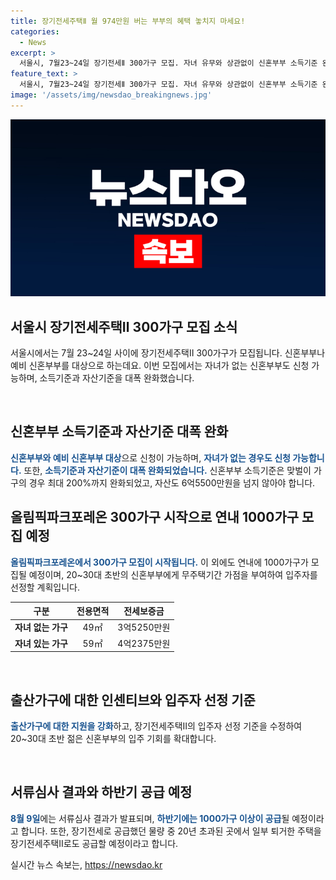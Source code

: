 ```yaml
---
title: 장기전세주택Ⅱ 월 974만원 버는 부부의 혜택 놓치지 마세요!
categories:
  - News
excerpt: >
  서울시, 7월23~24일 장기전세Ⅱ 300가구 모집. 자녀 유무와 상관없이 신혼부부 소득기준 완화. 12월부터 입주. 오세훈 시장, 실질적인 주거안정 기여를 강조. 전용면적 49㎡ 150가구, 59㎡ 150가구. 소득 · 자산 기준 완화, 49㎡ 3억5250만원, 59㎡ 4억2375만원. 총자산 6억5500만원 이하 가구에도 지원. 출산가구에 대한 지원 강화 등 소식. 
feature_text: >
  서울시, 7월23~24일 장기전세Ⅱ 300가구 모집. 자녀 유무와 상관없이 신혼부부 소득기준 완화. 12월부터 입주. 오세훈 시장, 실질적인 주거안정 기여를 강조. 전용면적 49㎡ 150가구, 59㎡ 150가구. 소득 · 자산 기준 완화, 49㎡ 3억5250만원, 59㎡ 4억2375만원. 총자산 6억5500만원 이하 가구에도 지원. 출산가구에 대한 지원 강화 등 소식. 
image: '/assets/img/newsdao_breakingnews.jpg'
---
```


<p><img src="/assets/img/newsdao_breakingnews.jpg" alt="ontimetimes 속보" /></p>

<h2 data-ke-size="size26">서울시 장기전세주택Ⅱ 300가구 모집 소식</h2>

<p>서울시에서는 7월 23~24일 사이에 장기전세주택Ⅱ 300가구가 모집됩니다. 신혼부부나 예비 신혼부부를 대상으로 하는데요. 이번 모집에서는 자녀가 없는 신혼부부도 신청 가능하며, 소득기준과 자산기준을 대폭 완화했습니다.</p>

<p data-ke-size="size16">&nbsp;</p>

<h2 data-ke-size="size24">신혼부부 소득기준과 자산기준 대폭 완화</h2>

<p><b><span style="color: #1a5490;">신혼부부와 예비 신혼부부 대상</span></b>으로 신청이 가능하며, <b><span style="color: #1a5490;">자녀가 없는 경우도 신청 가능합니다.</span></b> 또한, <b><span style="color: #1a5490;">소득기준과 자산기준이 대폭 완화되었습니다.</span></b> 신혼부부 소득기준은 맞벌이 가구의 경우 최대 200%까지 완화되었고, 자산도 6억5500만원을 넘지 않아야 합니다.</p>

<h2 data-ke-size="size24">올림픽파크포레온 300가구 시작으로 연내 1000가구 모집 예정</h2>

<p><b><span style="color: #1a5490;">올림픽파크포레온에서 300가구 모집이 시작됩니다.</span></b> 이 외에도 연내에 1000가구가 모집될 예정이며, 20~30대 초반의 신혼부부에게 무주택기간 가점을 부여하여 입주자를 선정할 계획입니다.</p>

<table>
    <thead>
        <tr>
            <th style="text-align: center;">구분</th>
            <th style="text-align: center;">전용면적</th>
            <th style="text-align: center;">전세보증금</th>
        </tr>
    </thead>
    <tbody>
        <tr>
            <td style="text-align: center;"><b>자녀 없는 가구</b></td>
            <td style="text-align: center;">49㎡</td>
            <td style="text-align: center;">3억5250만원</td>
        </tr>
        <tr>
            <td style="text-align: center;"><b>자녀 있는 가구</b></td>
            <td style="text-align: center;">59㎡</td>
            <td style="text-align: center;">4억2375만원</td>
        </tr>
    </tbody>
</table>

<p data-ke-size="size16">&nbsp;</p>

<h2 data-ke-size="size24">출산가구에 대한 인센티브와 입주자 선정 기준</h2>

<p><b><span style="color: #1a5490;">출산가구에 대한 지원을 강화</span></b>하고, 장기전세주택Ⅱ의 입주자 선정 기준을 수정하여 20~30대 초반 젊은 신혼부부의 입주 기회를 확대합니다.</p>

<p data-ke-size="size16">&nbsp;</p>

<h2 data-ke-size="size24">서류심사 결과와 하반기 공급 예정</h2>

<p><b><span style="color: #1a5490;">8월 9일</span></b>에는 서류심사 결과가 발표되며, <b><span style="color: #1a5490;">하반기에는 1000가구 이상이 공급</span></b>될 예정이라고 합니다. 또한, 장기전세로 공급했던 물량 중 20년 초과된 곳에서 일부 퇴거한 주택을 장기전세주택Ⅱ로도 공급할 예정이라고 합니다.</p>
실시간 뉴스 속보는, <a href="https://newsdao.kr" rel="dofollow">https://newsdao.kr</a>


